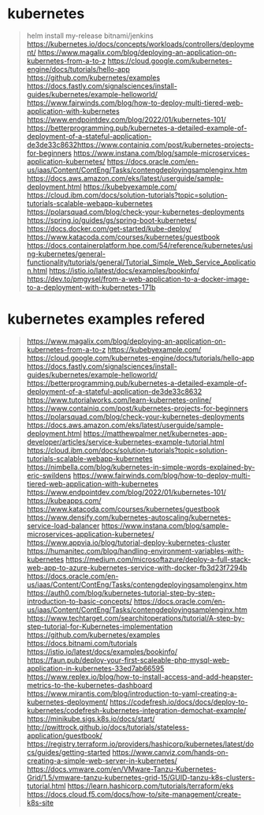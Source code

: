 # kubernetes

> helm install my-release bitnami/jenkins
> https://kubernetes.io/docs/concepts/workloads/controllers/deployment/
> https://www.magalix.com/blog/deploying-an-application-on-kubernetes-from-a-to-z
> https://cloud.google.com/kubernetes-engine/docs/tutorials/hello-app
> https://github.com/kubernetes/examples
> https://docs.fastly.com/signalsciences/install-guides/kubernetes/example-helloworld/
> https://www.fairwinds.com/blog/how-to-deploy-multi-tiered-web-application-with-kubernetes
> https://www.endpointdev.com/blog/2022/01/kubernetes-101/
> https://betterprogramming.pub/kubernetes-a-detailed-example-of-deployment-of-a-stateful-application-de3de33c8632https://www.containiq.com/post/kubernetes-projects-for-beginners
> https://www.instana.com/blog/sample-microservices-application-kubernetes/
> https://docs.oracle.com/en-us/iaas/Content/ContEng/Tasks/contengdeployingsamplenginx.htm
> https://docs.aws.amazon.com/eks/latest/userguide/sample-deployment.html
> https://kubebyexample.com/
> https://cloud.ibm.com/docs/solution-tutorials?topic=solution-tutorials-scalable-webapp-kubernetes
> https://polarsquad.com/blog/check-your-kubernetes-deployments
> https://spring.io/guides/gs/spring-boot-kubernetes/
> https://docs.docker.com/get-started/kube-deploy/
> https://www.katacoda.com/courses/kubernetes/guestbook
> https://docs.containerplatform.hpe.com/54/reference/kubernetes/using-kubernetes/general-functionality/tutorials/general/Tutorial_Simple_Web_Service_Application.html
> https://istio.io/latest/docs/examples/bookinfo/
> https://dev.to/pmgysel/from-a-web-application-to-a-docker-image-to-a-deployment-with-kubernetes-171b

# kubernetes examples refered
> https://www.magalix.com/blog/deploying-an-application-on-kubernetes-from-a-to-z
> https://kubebyexample.com/
> https://cloud.google.com/kubernetes-engine/docs/tutorials/hello-app
> https://docs.fastly.com/signalsciences/install-guides/kubernetes/example-helloworld/
> https://betterprogramming.pub/kubernetes-a-detailed-example-of-deployment-of-a-stateful-application-de3de33c8632
> https://www.tutorialworks.com/learn-kubernetes-online/
> https://www.containiq.com/post/kubernetes-projects-for-beginners
> https://polarsquad.com/blog/check-your-kubernetes-deployments
> https://docs.aws.amazon.com/eks/latest/userguide/sample-deployment.html
> https://matthewpalmer.net/kubernetes-app-developer/articles/service-kubernetes-example-tutorial.html
> https://cloud.ibm.com/docs/solution-tutorials?topic=solution-tutorials-scalable-webapp-kubernetes
> https://nimbella.com/blog/kubernetes-in-simple-words-explained-by-eric-swildens
> https://www.fairwinds.com/blog/how-to-deploy-multi-tiered-web-application-with-kubernetes
> https://www.endpointdev.com/blog/2022/01/kubernetes-101/
> https://kubeapps.com/
> https://www.katacoda.com/courses/kubernetes/guestbook
> https://www.densify.com/kubernetes-autoscaling/kubernetes-service-load-balancer
> https://www.instana.com/blog/sample-microservices-application-kubernetes/
> https://www.appvia.io/blog/tutorial-deploy-kubernetes-cluster
> https://humanitec.com/blog/handling-environment-variables-with-kubernetes
> https://medium.com/microsoftazure/deploy-a-full-stack-web-app-to-azure-kubernetes-service-with-docker-fb3d23f7294b
> https://docs.oracle.com/en-us/iaas/Content/ContEng/Tasks/contengdeployingsamplenginx.htm
> https://auth0.com/blog/kubernetes-tutorial-step-by-step-introduction-to-basic-concepts/
> https://docs.oracle.com/en-us/iaas/Content/ContEng/Tasks/contengdeployingsamplenginx.htm
> https://www.techtarget.com/searchitoperations/tutorial/A-step-by-step-tutorial-for-Kubernetes-implementation
> https://github.com/kubernetes/examples
> https://docs.bitnami.com/tutorials
> https://istio.io/latest/docs/examples/bookinfo/
> https://faun.pub/deploy-your-first-scaleable-php-mysql-web-application-in-kubernetes-33ed7ab66595
> https://www.replex.io/blog/how-to-install-access-and-add-heapster-metrics-to-the-kubernetes-dashboard
> https://www.mirantis.com/blog/introduction-to-yaml-creating-a-kubernetes-deployment/
> https://codefresh.io/docs/docs/deploy-to-kubernetes/codefresh-kubernetes-integration-demochat-example/
> https://minikube.sigs.k8s.io/docs/start/
> http://pwittrock.github.io/docs/tutorials/stateless-application/guestbook/
> https://registry.terraform.io/providers/hashicorp/kubernetes/latest/docs/guides/getting-started
> https://www.canviz.com/hands-on-creating-a-simple-web-server-in-kubernetes/
> https://docs.vmware.com/en/VMware-Tanzu-Kubernetes-Grid/1.5/vmware-tanzu-kubernetes-grid-15/GUID-tanzu-k8s-clusters-tutorial.html
> https://learn.hashicorp.com/tutorials/terraform/eks
> https://docs.cloud.f5.com/docs/how-to/site-management/create-k8s-site

